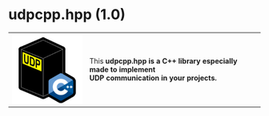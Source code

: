 # udpcpp.hpp (1.0)

<table border="0">
  <tr>
    <td><img src="./images/udpcpp_logo_public.png" alt="udpcpp_logo_public" width="200"></td>
    <td>This <b>udpcpp.hpp<b> is a C++ library especially made to implement<br>UDP communication in your projects.</td>
  </tr>
</table>
